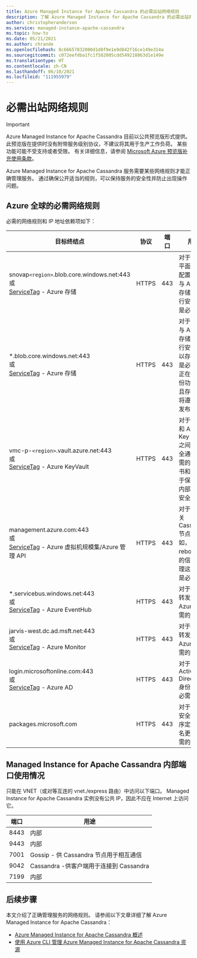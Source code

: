 ```yaml
---
title: Azure Managed Instance for Apache Cassandra 的必需出站网络规则
description: 了解 Azure Managed Instance for Apache Cassandra 的必需出站网络规则和 FQDN
author: christopheranderson
ms.service: managed-instance-apache-cassandra
ms.topic: how-to
ms.date: 05/21/2021
ms.author: chrande
ms.openlocfilehash: 8c66657832000d1d0f9e1e9d842f16ce149e314a
ms.sourcegitcommit: c072eefdba1fc1f582005cdd549218863d1e149e
ms.translationtype: HT
ms.contentlocale: zh-CN
ms.lasthandoff: 06/10/2021
ms.locfileid: "111955979"
---
```

# <a name="required-outbound-network-rules"></a>必需出站网络规则

> [!IMPORTANT]
> Azure Managed Instance for Apache Cassandra 目前以公共预览版形式提供。
> 此预览版在提供时没有附带服务级别协议，不建议将其用于生产工作负荷。 某些功能可能不受支持或者受限。
> 有关详细信息，请参阅 [Microsoft Azure 预览版补充使用条款](https://azure.microsoft.com/support/legal/preview-supplemental-terms/)。

Azure Managed Instance for Apache Cassandra 服务需要某些网络规则才能正确管理服务。 通过确保公开适当的规则，可以保持服务的安全性并防止出现操作问题。

## <a name="azure-global-required-network-rules"></a>Azure 全球的必需网络规则

必需的网络规则和 IP 地址依赖项如下：

| 目标终结点                                                             | 协议 | 端口    | 用途  |
|----------------------------------------------------------------------------------|----------|---------|------|
|snovap`<region>`.blob.core.windows.net:443</br> 或</br> [ServiceTag](../virtual-network/service-tags-overview.md#available-service-tags) -  Azure 存储 | HTTPS | 443 | 对于在控制平面通信和配置的节点与 Azure 存储之间进行安全通信是必需的。|
|*.blob.core.windows.net:443</br> 或</br> [ServiceTag](../virtual-network/service-tags-overview.md#available-service-tags) -  Azure 存储 | HTTPS | 443 | 对于在节点与 Azure 存储之间进行安全通信以存储备份是必需的。 正在修订备份功能，并且存储名称将遵循正式发布的模式|
|vmc-p-`<region>`.vault.azure.net:443</br> 或</br> [ServiceTag](../virtual-network/service-tags-overview.md#available-service-tags) - Azure KeyVault | HTTPS | 443 | 对于在节点和 Azure Key Vault 之间进行安全通信是必需的。 证书和密钥用于保护群集内部的通信安全。|
|management.azure.com:443</br> 或</br> [ServiceTag](../virtual-network/service-tags-overview.md#available-service-tags) - Azure 虚拟机规模集/Azure 管理 API | HTTPS | 443 | 对于收集有关 Cassandra 节点（例如，reboot）的信息并管理这些节点是必需的|
|*.servicebus.windows.net:443</br> 或</br> [ServiceTag](../virtual-network/service-tags-overview.md#available-service-tags) - Azure EventHub | HTTPS | 443 | 对于将日志转发到 Azure 是必需的|
|jarvis-west.dc.ad.msft.net:443</br> 或</br> [ServiceTag](../virtual-network/service-tags-overview.md#available-service-tags) - Azure Monitor | HTTPS | 443 | 对于将指标转发到 Azure 是必需的 |
|login.microsoftonline.com:443</br> 或</br> [ServiceTag](../virtual-network/service-tags-overview.md#available-service-tags) - Azure AD | HTTPS | 443 | 对于 Azure Active Directory 身份验证是必需的。|
| packages.microsoft.com | HTTPS | 443 | 对于 Azure 安全扫描程序定义和签名更新是必需的 |

## <a name="managed-instance-for-apache-cassandra-internal-port-usage"></a>Managed Instance for Apache Cassandra 内部端口使用情况

只能在 VNET（或对等互连的 vnet./express 路由）中访问以下端口。 Managed Instance for Apache Cassandra 实例没有公共 IP，因此不应在 Internet 上访问它。

| 端口 | 用途 |
| ---- | --- |
| 8443 | 内部 |
| 9443 | 内部 |
| 7001 | Gossip - 供 Cassandra 节点用于相互通信 |
| 9042 | Cassandra -供客户端用于连接到 Cassandra |
| 7199 | 内部 |

## <a name="next-steps"></a>后续步骤

本文介绍了正确管理服务的网络规则。 请参阅以下文章详细了解 Azure Managed Instance for Apache Cassandra：

* [Azure Managed Instance for Apache Cassandra 概述](introduction.md)
* [使用 Azure CLI 管理 Azure Managed Instance for Apache Cassandra 资源](manage-resources-cli.md)